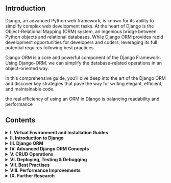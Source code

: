 ## Introduction

Django, an advanced Python web framework, is known for its ability to simplify complex web development tasks. At the heart of Django is the Object-Relational Mapping (ORM) system, an ingenious bridge between Python objects and relational databases. While Django ORM provides rapid development opportunities for developers and coders, leveraging its full potential requires following best practices.

Django ORM is a core and powerful component of the Django Framework. Using Django-ORM, we can simplify the database-related operations in an object-oriented way.

In this comprehensive guide, you’ll dive deep into the art of the Django ORM and discover key strategies that pave the way for writing elegant, efficient, and maintainable code.

the real efficiency of using an ORM in Django is balancing readability and performance

## Contents

<details>
<summary><b>I. Virtual Environment and Installation Guides</b></summary>
<br>
  <ul><i>Django Extensions for VSCode</i></ul>
  <ul><a href='https://marketplace.visualstudio.com/items?itemName=shamanu4.django-intellisense'>Django-intellisense</a></ul>
  <ul><a href='https://marketplace.visualstudio.com/items?itemName=JITdev.copy-django-model-fields'>Cody Django model fields</a></ul>
  <ul><a href='https://marketplace.visualstudio.com/items?itemName=thebarkman.vscode-djaneiro'>Djaneiro - Django Snippets</a></ul>
  <ul><a href='https://marketplace.visualstudio.com/items?itemName=bibhasdn.django-html'>Django Template</a></ul>
  <ul><a href='https://marketplace.visualstudio.com/items?itemName=almahdi.code-django'>Django Support</a></ul>
  <ul><a href='https://marketplace.visualstudio.com/items?itemName=MaxChamps.django-commands'>Django Commands</a></ul>
  <ul><a href='https://marketplace.visualstudio.com/items?itemName=MengsiCode.vscode-django-boilerplate'>Django Samples</a></ul>
  <ul><a href='https://marketplace.visualstudio.com/items?itemName=Emeric-Defay.django-factory'>Django Factory</a></ul>
  <ul><a href='https://marketplace.visualstudio.com/items?itemName=sourcery.sourcery'>Sourcery</a></ul>
  <ul><a href='https://marketplace.visualstudio.com/items?itemName=ms-python.python'>Python</a></ul>
  <ul><i>DB Browsers</i></ul>
      <ul><a href='https://www.sqlitetutorial.net/'>i. SQLite</a></ul>
      <ul><a href='https://dev.mysql.com/doc/workbench/en/'>ii. MySQL WorkBench</a></ul>
      <ul><a href='https://www.pgadmin.org/docs/pgadmin4/8.5/getting_started.html'>iii. PgAdmin 4</a></ul>
   <br>
</details>

<details>
<summary><b>II. Introduction to Django</b></summary>
<br>
  <div style="margin-left:5%">Django is a Python web framework that was initially launched in 2005 by web developers at the Lawrence Journal-World newspaper in Kansas, USA. It is known for its high-level capabilities. It was developed to cater to the demands of a high-speed newsroom, and it was christened in honor of the renowned jazz guitarist Django Reinhardt. The framework was introduced as an open-source initiative in 2005, and it swiftly garnered acclaim for its user-friendly nature and capacity to expedite the development of online applications.
  </div>
  <br>
  <div style="margin-left:5%"><i>Features</i></div>
  <div style="margin-left:5%">
  <li>Django has a robust ORM that simplifies the process of working with databases and data models.</li>
  <li>Django has a user-friendly administrative interface that enables developers to efficiently handle data and user management.</li>
  <li>Django has a straightforward URL routing system that enables developers to associate URLs with views.</li>
  <li>Django offers a robust template system that simplifies the creation of reusable HTML templates.</li>
  <li>Django has a variety of pre-installed security measures, including safeguards against Cross-Site Request Forgery (CSRF) attacks and SQL injection attacks.</li>
  <li>Django has excellent scalability and can effortlessly manage websites with huge levels of traffic.</li>
  </div>
  <br>
  <div style="margin-left:5%"><i>Django Application Logic</i></div>
  <div style="margin-left:5%">  Django is a Python web framework that operates at a high level and adheres to the Model-View-Template (MVT) architecture. The framework divides the application logic into three distinct layers: Model, View, and Template.</div>
  <div style="margin-left:5%">
  <li style="margin-top:3%">Model Layer: The Model layer encompasses the application's data and the corresponding business logic. The software offers a user interface for interacting with the database and establishes the structure of the data. The model layer in Django is established by creating Python classes that inherit from Django's base Model class. Django's Object-Relational Mapping (ORM) translates the properties and relationships of the data into a database schema.</li>
    <li>View Layer: The View layer manages the user interface and the application logic. It engages with the Model layer to obtain and manipulate data and displays the response to the user. Django views are Python functions that accept HTTP requests and provide HTTP answers. Views are responsible for retrieving data from the Model layer and presenting it in a suitable format, such as HTML, JSON, or XML.</li>
      <li>Template Layer: The Template layer is responsible for managing the presentation logic. The purpose of this component is to establish the structure and appearance of HTML templates, and to display the content using the data supplied by the View. Django utilizes a templating language to enable developers to specify the organization and design of HTML pages. The templating language in Django has various functionalities, including template inheritance, filters, and tags, that facilitate the creation of reusable and maintained templates.</li>
      </div>
  <div style="margin-left:5%; margin-top: 3%">The URL routing mechanism in Django is responsible for mapping URLs to views. Django use URL pattern matching to ascertain which view to execute when a user requests a URL. After the execution of the view, it interacts with the Model layer to fetch data and the Template layer to generate the response. Django has an integrated administrative interface that enables developers to handle data and users without the need for coding.</div>
  <div style="margin-left:5%; margin-top:5%; margin-bottom:5%">
  Django official documents for environment and project initialization:
  <li><a href='https://docs.djangoproject.com/en/5.0/topics/install/'>How to install?</a></li>
  <li><a href='https://docs.djangoproject.com/en/5.0/intro/tutorial01/'>How to create Django Project & App</a></li>
    <li><a href='https://docs.djangoproject.com/en/5.0/topics/forms/'>Working with Forms</a></li>
      <li><a href='https://docs.djangoproject.com/en/5.0/topics/auth/'>User Authentication</a></li>
      <li><a href='https://docs.djangoproject.com/en/5.0/ref/contrib/admin/'>The Django Admin Site</a></li>
      <li><a href='https://django-rest-framework-json-api.readthedocs.io/en/stable/'>Django REST framework</a></li>
      <li><a href='https://docs.djangoproject.com/en/5.0/topics/http/file-uploads/'>File Uploads</a></li>
      <li><a href='https://docs.djangoproject.com/en/5.0/ref/files/'>File Handling</a></li>
  </div>
</details>

<details>
<summary><b>III. Django ORM</b></summary>
<br>
   <div style="margin-left:5%">
   The Django ORM (Object-Relational Mapping) module is a component of the Django web framework that allows developers to interface with databases using object-oriented APIs at a higher degree of abstraction, rather than directly writing SQL queries. The Object-Relational Mapping (ORM) facilitates the mapping of database tables to Python classes and database records to instances of those classes. This enables developers to manipulate database records as if they were ordinary Python objects.

<div style="margin-top:3%">The Django ORM was initially unveiled in the 0.90 release of the Django web framework in 2006. The initial implementation was built around the Object-Relational Mapping (ORM) utilized in the Ruby on Rails framework. However, it has subsequently developed into a resilient and adaptable module that provides extensive support for various database backends.</div>

<div style="margin-top:3%">The Django ORM module is crucial in web development as it streamlines the database handling process, enabling developers to concentrate on the higher-level parts of their application logic rather than being overwhelmed by intricate database intricacies. Developers can enhance the cleanliness, maintainability, and testability of their code by utilizing the Django ORM. In addition, the Django ORM has extensive support for several database backends like as MySQL, PostgreSQL, SQLite, and Oracle. This allows for seamless switching between multiple databases as project requirements evolve.</div>
<br>
<i>Comprehending Django Object-Relational Mapping (ORM)</i>
The Object-Relational Mapping (ORM) in Django is a robust tool that enables developers to manipulate a relational database by utilizing Python code, eliminating the need to write direct SQL queries. The Object-Relational Mapping (ORM) offers a sophisticated degree of abstraction above the database, simplifying the task for developers to handle intricate data structures.

Below are few fundamental principles to grasp while dealing with Django's Object-Relational Mapping (ORM):

- Models: Models are Python classes that serve as representations of database tables. Every characteristic of the model symbolizes a column within the corresponding database tables.
- Fields: Fields specify the specific data type that can be placed in an attribute or column of a model. Django has a variety of pre-defined field types, including IntegerField, CharField, DateField, and more.
- QuerySets: QuerySets are utilized to retrieve data from the database through querying. Lazy evaluation is employed, indicating that the database query is executed only upon data access.
- Managers: Managers are entities that specify the methods for retrieving data from a model. Every model is equipped with a default manager, however, it is possible to create custom managers in order to apply filters or adjust querysets.
- Django offers various forms of associations between models, including ForeignKey, OneToOneField, and ManyToManyField. These relationships enable you to specify the connections between models.
- Migrations refer to files that provide a description of alterations made to the database structure. When modifications are made to your models, a migration file is generated to document these changes. The migration framework in Django can subsequently implement those modifications to the database.

Generally, Django's Object-Relational Mapping (ORM) is a robust instrument that simplifies the process of interacting with relational databases in Python. By acquiring a comprehensive comprehension of these fundamental principles, you will possess the capability to effortlessly construct intricate web apps.

<i>Configuring Django Object-Relational Mapping (ORM)</i>
In order to establish Django ORM, it is necessary to adhere to the following procedures:

1. Django installation: Django may be installed using pip, a Python package management. Access a command prompt and enter the specified command: Execute the command "pip install Django" to install the Django framework.
2. Establish a Django project: After installing Django, initiate a new project by executing the given command on your command prompt: Execute the command "django-admin startproject projectname" to create a new Django project with the specified name. Substitute the term "projectname" with the actual name of your project.
3. Develop a Django application: A Django project has the capability to include many applications, each having a distinct purpose. To develop an application, go to the main directory of your project and execute the following command: python manage.py startapp appname. Substitute the term "appname" with the actual name of your application.
4. Specify the models: Models determine the organization of your database tables. Access the models.py file located in the app directory and declare your models by utilizing Python classes.
5. Generate database tables: After defining your models, it is necessary to build the matching database tables. Execute the given command in your command prompt: python manage.py makemigrations. This tool creates migration files that reflect the modifications made to your models. To implement these modifications to the database, execute the subsequent command: python manage.py migrate.
6. Utilize the Django Object-Relational Mapping (ORM) to interface with the database: After setting up your database, you can employ the Django ORM to execute database operations. An instance of the database can be obtained by using a queryset, such as MyModel.objects.all(). The ORM allows for the creation, modification, and removal of objects.

In general, the process of configuring Django ORM involves a few sequential actions. However, once the setup is complete, you may utilize the ORM to connect with your database by employing Python code.

   </div>
<br>
</details>

<details>
<summary><b>IV. Advanced Django ORM Concepts</b></summary>
<br>
  <ul><i>Querying</i></ul>  
  <div style="margin-left:5%">
  Django ORM, short for Object-Relational Mapping, is a robust technology that enables you to communicate with a relational database using Python code. Django ORM enables the manipulation of database records through Python objects and functions, allowing for the creation, retrieval, updating, and deletion of data.

<div style="margin-top:3%">The Django ORM has a QuerySet API, which enables you to execute intricate queries on your database. A QuerySet is a set of database items that can be manipulated by applying filters, ordering, and slicing operations to restrict the results to a particular subset.</div>

<div style="margin-top:3%">To execute a query, begin by instantiating a QuerySet object using the model that corresponds to the database table you wish to get data from. Subsequently, you have the ability to employ filters, arrange the outcomes, and obtain a portion of the entities by utilizing slicing. Ultimately, you may execute the query to retrieve the outcomes from the database.</div>

  <li style="margin-top:1%"><i>Advanced filtering with Q objects:</i></li>

  <div style="margin-left:3%">The Django ORM has Q objects, which enable the execution of intricate queries by utilizing logical operators such as AND, OR, and NOT. Q objects allow for the creation of intricate filter expressions that merge many conditions.</div>
  <li style="margin-top:1%"><i>Chaining multiple filters and exclude methods:</i></li>

  <div style="margin-left:3%">The Django ORM provides the capability to link together many filters and exclude methods in order to construct intricate queries. When you concatenate multiple filters, each filter is applied to the results of the previous filter. When the **exclude** technique is utilized, it eliminates objects that meet the provided criteria.</div>
  <li style="margin-top:1%"><i>Using aggregates and annotations:</i></li>

  <div style="margin-left:3%">The Django ORM offers aggregates and annotations, which enable you to carry out calculations and group data. Aggregates are mathematical functions that carry out computations on a collection of data, such as determining the total sum or average. Annotations enable the addition of computed fields to the QuerySet.</div>
  <li style="margin-top:1%"><i>Performing subqueries with subquery expressions:</i></li>

  <div style="margin-left:3%">Django ORM offers subquery expressions that enable the execution of subqueries. A subquery is a nested query that enables the retrieval of data dependent on the outcome of another query. Subquery expressions enable the creation of subqueries that can be incorporated into a bigger query.</div>
  </div>
  <br>
  <ul><i>Model Relationships</i></ul>
  <div style="margin-left:5%">  
  The Django ORM provides support for several forms of relationships between models, such as OneToOne, ForeignKey, ManyToMany, and GenericForeignKey. These links enable the creation of intricate data models capable of representing a diverse array of real-world circumstances.

 <div style="margin-top:3%">In order to establish a connection between two models, you have the option to utilize a ForeignKey, ManyToManyField, OneToOneField, or GenericForeignKey field within the model's definition. Each field type denotes a distinct form of association between the models.</div>

  <li style="margin-top:1%"><i>Advanced queries with related objects:</i></li>
<div style="margin-left:3%">The Django ORM enables you to execute queries that involve linked objects by utilizing the double underscore notation. This syntax allows for the traversal of relationships between models and the filtering or ordering of objects based on related fields.</div>
  <li style="margin-top:1%"><i>Working with ManyToMany and OneToOne relationships:</i></li>
<div style="margin-left:3%">The Django ORM offers specific fields designed for handling ManyToMany and OneToOne relationships. The ManyToManyField is used to establish a relationship of many-to-many between two models, whereas the OneToOneField is used to establish a relationship of one-to-one between two models.</div>
  <li style="margin-top:1%"><i>Customizing default managers:</i></li>
  <div style="margin-left:3%">The Django ORM provides the ability to modify the default managers for your models. A manager's primary responsibility is to execute queries and retrieve QuerySet objects that accurately represent the data stored in the database.

In order to personalize a manager, you have the option to create a new manager class that inherits from the ** models.Manager ** the Manager class in your model definition.</div>

The Django ORM is a robust technology that enables seamless interaction with relational databases using Python code. The QuerySet API offers developers the ability to execute intricate queries on their databases. Furthermore, developers have the capability to implement filters, arrange outcomes in a specific sequence, and obtain portions of objects by slicing. Developers can utilize Q objects to implement advanced filtering and combine many filters to construct intricate queries. Annotations and aggregates are utilized to execute computations and categorize data. Subquery expressions allow developers to make subqueries within a bigger query, which enables them to access data based on the results of another query. Developers can construct intricate and effective online apps that rely on databases by acquiring expertise in these advanced ideas.

  </div>
</details>

<details>
<summary><b>V. CRUD Operations</b></summary>
<br>
  <div style="margin-left:5%">Implementing CRUD operations in Django is uncomplicated due to the presence of the built-in Object-Relational Mapping (ORM) and the framework's philosophy of providing a comprehensive set of tools and features. The Django Object-Relational Mapping (ORM) offers a sophisticated degree of abstraction for the database, enabling developers to interface with the database using Python classes and objects, instead of having to write direct SQL queries. By adopting this approach, the process of writing and managing code becomes more convenient, while also minimizing the risk of SQL injection attacks.

  <ul style="margin-top:3%"><i>Initiating the Project</i></ul>

Django models are Python classes that serve as representations of database tables. To construct a model, access the ** models.py ** file located in your application directory and establish your model using the Django Object-Relational Mapping (ORM).

  <ul><i>Creating Records</i></ul>
  
  <li style="margin-top:1%"><i>Developing a form that enables users to generate new records:</i></li>
  <div style="margin-left:3%">In Django, a form may be created by defining a Python class that inherits from the **django.forms module.Use either the "Form" class or the "django.forms.ModelForm" class. The **Form** class is utilized for constructing bespoke forms that are not associated with a model, whilst the **ModelForm** class is employed for constructing forms that are derived from a model.</div>

  <li style="margin-top:1%"><i>Managing the process of receiving and verifying form submissions:</i></li>
 <div style="margin-left:3%">In Django, the process of submitting a form is usually managed by a view function that handles the form data and provides a response. To manage the submission and validation of a form, you can write a view function that utilizes the **PostForm** to validate the data provided by the form and generate a new **Post** object.</div>

 <li style="margin-top:1%"><i>Persisting the newly created data into the database:</i></li>

<div style="margin-left:3%">In order to persist the newly created **Post** object in the database, we employ the save() method of the **PostForm**. This function instantiates a new **Post`** object using the data from the form and persists it in the database.

In the previously specified **create_post** view function, we invoke the **save()** method on the **PostForm** object to persist the newly created **Post** object in the database. This function handles the creation of a new **Post** object using the form data and then persists it in the database. After the new **Post** object is stored in the database, we can lead the user to the **post_detail** view, where the specific information of the new post is shown. Alternatively, we can lead the user to the comprehensive list of all posts, the page for creating new posts, or any other pertinent page.</div>

To develop a form in Django that enables users to create new records, you need to define a form class based on the model, handle form submission and validation in a view function, then save the new record to the database using the **save()** method of the form object. By following these instructions, you may facilitate users in effortlessly generating new records in your Django application.

  <ul><i>Reading Records</i></ul>

   <li style="margin-top:1%"><i>Presenting data in a list or table format:</i></li>
  <div style="margin-left:3%">In Django, you may create a view function that fetches entries from the database and provides them to a template for rendering, allowing you to show the records in a list or table format.</div>

<li style="margin-top:1%"><i>Enabling users to access and examine specific records:</i></li>

<div style="margin-left:3%">In order to enable users to access and examine individual records, you may create a view function that retrieves a single record from the database and then provides it to a template for display.</div>

<li style="margin-top:1%"><i>Implementing pagination to manage extensive data sets:</i></li>

<div style="margin-left:3%">When working with extensive data sets, it is crucial to incorporate pagination into your views in order to enhance efficiency and user experience. The built-in **Paginator** class in Django allows you to incorporate pagination into your views.</div>

<div style="margin-top:2%">To display records in a list or table, allow users to view individual records, and add pagination to handle large data sets in Django, you need to define view functions that retrieve data from the database and pass it to templates for rendering. Additionally, you can utilize Django's built-in tools such as the **get_object_or_404()** function and **Paginator** class to handle data retrieval and pagination. By following these instructions, you may develop a resilient and user-friendly interface for efficiently handling data in your Django application.</div>

  <ul style="margin-top:2%"><i>Updating Records</i></ul>
To enable users to modify existing records in a Django application, it is necessary to develop a form that automatically populates the fields with the current data. This form should allow users to make modifications and then submit the changed data to the server for further processing. The following are the sequential instructions to execute this feature:

<li style="margin-top:1%"><i>Specify a URL path for the view that displays the update form: Define a URL pattern in your **urls.py** file that will correspond to a view function responsible for displaying the update form.</i></li>

<li style="margin-top:1%"><i>Define the function for the update form view: In your **views.py** file, create a function that will manage the submission of the form and modify the entry in the database. This function will have similarities to the create view function, however, it will populate the form fields with the current data for the record being updated.</i></li>

<li style="margin-top:1%"><i>Define the update form: In your **forms.py** file, create a form that will be utilized to modify the entry in the database. The form will resemble the create form, but it will automatically fill in the fields with the current data for the record being modified.</i></li>

<li style="margin-top:1%"><i>The update form template is a predefined structure that outlines the format and layout for modifying or editing existing information. Create a form in your **post_edit.html** template to facilitate the modification of the record. The structure of this form will resemble the create form, but it will automatically fill up the fields with the current data for the record that is being updated.</i></li>

<li style="margin-top:1%"><i>Modify the entry in the database: Once the user submits the modification form, the data will undergo validation and processing by the view function. This function will then utilize the **save()** method of the form's instance to update the entry in the database.</i></li>

<div style="margin-top: 2%">To enable users to modify existing records in a Django application, the procedure entails establishing a URL route, view function, form, and template. The template should populate the form fields with the current data, allowing users to make modifications. Once the changes are made, the revised data is submitted to the server for processing. By following these instructions, you may develop a user-friendly interface for efficiently handling data in your Django application.</div>

  <ul style="margin-top:2%"><i>Deleting Records</i></ul>

In order to incorporate a delete button for individual records in a Django application, it is necessary to generate a new view and URL route specifically designed to manage the deletion request. The following are the sequential procedures to execute this feature:

  <li style="margin-top:1%"><i> Specify a URL path for the remove view: Within your **urls.py** file, specify a URL pattern that will correspond to a view function responsible for processing the delete request.</i></ul>

<li style="margin-top:1%"><i> Define the delete view function: In your **views.py** file, create a function that will manage the delete request and display a confirmation template. This template will prompt the user to verify the deletion with a pop-up window.</i></ul>

<li style="margin-top:1%"><i> Specify the definition of the deletion confirmation template: Create a form in your **post_delete.html** template to facilitate the confirmation of the deletion. The form must contain a submit button that will initiate the deletion request. </i></ul>

<li style="margin-top:1%"><i> Define the delete view function: In your **views.py** file, create a function that will manage the deletion request and send the user to a different page.</i></ul>

<li style="margin-top:1%"><i> Incorporate the inclusion of a delete button for each unique record: Include a button or hyperlink in your list or detail template that will activate the delete view when it is clicked.</i></ul>

<div style="margin-top: 2%">To incorporate a delete button for individual records in a Django application, one must establish a URL route, a view function, a confirmation template, and a delete view function. These components will manage the deletion request and send the user to a different page. By following these instructions, you may develop a user-friendly interface to efficiently handle data in your Django application.</div>
<div style="margin-top: 2%">
Ultimately, integrating CRUD operations in Django is a crucial aspect of creating web applications that interact with a database. By according to the instructions provided in this discourse, you can develop a resilient and user-friendly application that enables users to effortlessly generate, access, modify, and remove records.</div>
<div style="margin-top: 2%">
Django offers a variety of pre-existing tools and functionalities to facilitate these activities, such as the capability to define models, generate forms, and utilize class-based views. Using these resources, you have the ability to create a versatile and expandable application capable of managing a diverse array of data and user inputs.</div>
<div style="margin-top: 2%">
By using features such as pagination, form validation, and confirmation dialogs, you can augment the usability of your application and offer consumers a seamless and user-friendly experience.</div>

</div>
<br>
</details>

<details>
<summary><b>VI. Deploying, Testing & Debugging</b></summary>
<br>
<div style="margin-left:5%">
Django is a widely-used web framework that enables developers to rapidly and effectively construct intricate web applications. Nevertheless, constructing a Django site is really the initial phase in a more extensive procedure. To ensure that a Django site is accessible to people on the internet, it must be deployed correctly.

<div style="margin-top:3%">Deploying a Django site entails setting up the requisite software, services, and infrastructure to operate the site in a production environment. This procedure can be intricate and encompasses several diverse factors, including server configuration, database administration, and safeguarding.</div>
<br>
<i>Establishing the Production Environment</i>
To establish a production environment for a Django site, adhere to the following instructions:

1. Select a server and hosting provider: Begin by selecting a server and hosting provider that fulfills your requirements. Notable hosting services for Django include Amazon Web Services (AWS), DigitalOcean, and Heroku.
2. Install requisite software and dependencies: After acquiring a server, proceed to install the essential software and dependencies. These may encompass programming languages like as Python, web frameworks like Django, web servers such as Apache or Nginx, and databases like PostgreSQL or MySQL.
3. Set up the web server and database: Once the required software is installed, configure the web server and database to function with Django. This process may entail establishing a virtual environment, generating a WSGI file, and specifying the database settings in your Django settings file.
4. Configure static file serving: If your website incorporates static files such as photos or CSS, you must set up your web server to distribute them. This may entail adjusting the settings of your web server to directly serve static files or utilizing a distinct application such as Django Whitenoise.
5. Set up security settings: Safeguard your site against assaults by configuring security measures like as HTTPS, CSRF protection, and safe password storage.

<i>Improving the efficiency of the codebase</i>
After establishing the production environment, the subsequent task involves enhancing the codebase to achieve superior performance and efficiency. Here are few strategies to enhance the efficiency of a Django codebase:

1. Reduce the number of database queries: Database queries can significantly impact performance, hence it is crucial to decrease their frequency. To do this, one can utilize the select_related() and prefetch_related() methods to retrieve associated objects in a single query. Additionally, caching can be employed to prevent redundant queries, while streamlining database queries can be accomplished through the use of Django's ORM.
2. Employing a content delivery network (CDN) can enhance website performance by storing copies of static resources such as photos, CSS, and JavaScript files. This can decrease the burden on the web server and enhance the loading speed of the website.
3. Enhance media files: The loading performance of a website might be hindered by large media files, hence it is crucial to optimize them. One can achieve this by employing image compression techniques, utilizing video codecs that are compatible with web platforms, and decreasing the file size of audio recordings.
4. Employ GZip compression: Implementing GZip compression can substantially decrease the dimensions of HTTP responses, hence enhancing website performance. Django natively supports GZip compression, making it effortless to enable.
5. Employ a load balancer: By utilizing a load balancer, incoming traffic may be evenly distributed among numerous servers, resulting in enhanced website performance and availability. Django is compatible with load balancers such as HAProxy and Nginx.

By optimizing the codebase, a Django site can be enhanced in terms of speed, efficiency, and scalability, leading to improved user experience and reduced server expenses.

<i>Software testing and debugging</i>
Testing and debugging are essential stages in preparing a Django site for deployment. Prior to deployment, it is crucial to verify that the codebase is devoid of any mistakes and that the program functions as planned.

In order to assess and rectify any issues in a Django site, one can employ a range of tools and methodologies, such as:

1. Unit testing: Creating unit tests for your Django application guarantees that each individual component of your code functions as intended. Django includes native functionality for creating unit tests, simplifying the process of testing various components of your application.
2. Integration tests: These tests verify the correct functioning of different components of your application when they are combined. These tests facilitate the identification of potential issues that may occur when various components of your application interact.
3. Debugging tools: Django offers a range of debugging tools, including error pages, debug logs, and the Django Debug Toolbar. These tools are capable of identifying and resolving bugs in your code.
4. Code reviews: Receiving input from fellow developers might assist in identifying errors in your code that you might have overlooked. Code reviews are beneficial in ensuring that your code is both maintainable and scalable, while also being devoid of any flaws.

By conducting comprehensive testing and debugging of your Django application, you can effectively detect and rectify any issues prior to sending it to production. This approach significantly reduces the likelihood of errors impacting end-users.

</div>
</details>

<details>
<summary><b>VII. Best Practises</b></summary>
<br>
<ul><a href='https://www.linkedin.com/pulse/mastering-django-best-practices-web-development-chirag-butani-sseif/'>Best Practices for Web Development</a></ul>
<ul><a href='https://medium.com/@infiniteloop-/ultimate-guide-enhance-your-django-project-with-top-best-practices-350f7649456d'>Best Practices for Django Project</a></ul>
<ul><a href='https://hackernoon.com/maximize-the-performance-of-your-django-app-with-these-techniques'>Best Practices for Django App</a></ul>
<ul><a href='https://medium.com/django-unleashed/mastering-best-practices-for-django-orm-a-guide-to-efficiency-and-elegance-6a4506d4ac07
'>Best Practices for Django ORM</a></ul>
<ul><a href='https://testdriven.io/blog/django-performance-optimization-tips/'>Best Practices for Django Performance Optimization</a></ul>
<ul><a href='https://medium.com/@sanjay.pra003/mastering-the-art-of-meeting-database-indexing-needs-8b891e74794b'>Best Practices for Database Indexing</a></ul>
<ul><a href='https://medium.com/@sanjay.pra003/boost-your-django-apps-performance-say-goodbye-to-n-1-queries-3e6eadf0f33b'>Best Practices for Query Optimizations</a></ul>

</details>
<details>
<summary><b>VIII. Performance Improvements</b></summary>
<br>
<ul><a href='https://negativeepsilon.com/en/posts/improve-database-performance-django/'>Optimizing Django’s QuerySet Performance</a></ul>
<ul><a href='https://www.linkedin.com/pulse/optimizing-djangos-queryset-performance-advanced-rashid-mahmood/'>Improving Database Performance in Django</a></ul>
<ul><a href='https://blog.sentry.io/django-performance-improvements-part-1-database-optimizations/'>Database Optimizations</a></ul>
<ul><a href='https://blog.sentry.io/django-performance-improvements-part-2-code-optimization/'>Code Optimization</a></ul>
<ul><a href='https://blog.sentry.io/django-improvements-part-3-frontend-optimizations/'>Frontend Optimizations</a></ul>
<ul><a href='https://blog.sentry.io/django-performance-improvements-part-4-caching-in-django-applications/'>Caching in Django Applications</a></ul>
<ul><a href='https://thenewstack.io/how-to-optimize-queries-for-time-series-data/'>Optimize Queries for Time Series Data</a></ul>
<ul><a href='https://dev.to/joshthecodingaddict/write-faster-django-queries-mgc'></a></ul>
<ul><a href='https://blog.sentry.io/continuous-performance-improvement-of-http-api/'>Continuous Performance Improvement of HTTP API</a></ul>
<ul><a href='https://medium.com/@abdelaziz.otm/scaling-with-django-drf-optimizing-performance-for-high-traffic-applications-d35b1b077c53'>Optimizing Performance for High Traffic Applications - Django DRF</a></ul>
</details>

<details>
<summary><b>IX. Further Research</b></summary>
<br>
<ul><a href='https://docs.djangoproject.com/en/3.2/topics/db/transactions/'>Database Transaction</a></ul>
<ul><a href='https://docs.djangoproject.com/en/3.2/topics/db/aggregation/'>Data Aggregation Using Django ORM</a></ul>
<ul><a href='https://docs.djangoproject.com/en/3.2/topics/db/multi-db/'>Multiple Databases</a></ul>
<ul><a href='https://django-debug-toolbar.readthedocs.io/en/latest/index.html'>Django Debug Toolbar</a></ul>
<ul><a href='https://docs.djangoproject.com/en/3.2/topics/db/search/'>Full-Text Search</a></ul>
<ul><a href='https://docs.djangoproject.com/en/dev/internals/contributing/writing-code/coding-style/#'>Coding Style</a></ul>
<ul><a href='https://docs.djangoproject.com/en/5.0/topics/db/optimization/'>Database Access Optimization</a></ul>
<ul><a href='https://docs.djangoproject.com/en/5.0/ref/contrib/gis/'>GeoDjango</a></ul>
<ul><a href='https://www.cloudcarbonfootprint.org/'>Cloud Carbon Footprint</a></ul>
</details>
